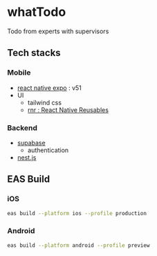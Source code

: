 # whatTodo

Todo from experts with supervisors

## Tech stacks

### Mobile

- [react native expo](https://expo.dev/) : v51
- UI
  - tailwind css
  - [rnr : React Native Reusables](https://rnr-docs.vercel.app/getting-started/introduction/)

### Backend

- [supabase](https://supabase.com/)
  - authentication
- [nest.js](https://nestjs.com/)

## EAS Build

### iOS

```bash
eas build --platform ios --profile production
```

### Android

```bash
eas build --platform android --profile preview
```
